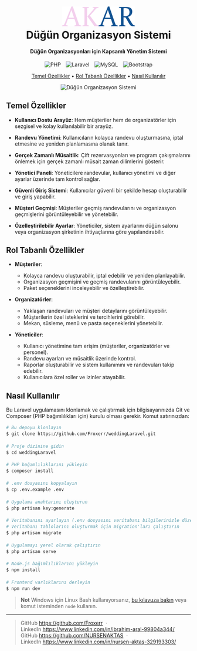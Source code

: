 <h1 align="center">
  <br>
  <a href=""><img src="https://github.com/Froxerr/weddingLaravel/blob/main/public/assets/img/logo.png" alt="Wedding Organization System" width="200"></a>
  <br>
  Düğün Organizasyon Sistemi
  <br>
</h1>

<h4 align="center">Düğün Organizasyonları için Kapsamlı Yönetim Sistemi</h4>

<div align="center">
  <span style="display: inline-block; margin-right: 10px;">
    <img src="https://img.shields.io/badge/PHP-777BB4?style=for-the-badge&logo=php&logoColor=white" alt="PHP">
  </span>
  <span style="display: inline-block; margin-right: 10px;">
    <img src="https://img.shields.io/badge/Laravel-FF2D20?style=for-the-badge&logo=laravel&logoColor=white" alt="Laravel">
  </span>
  <span style="display: inline-block; margin-right: 10px;">
    <img src="https://img.shields.io/badge/MySQL-4479A1?style=for-the-badge&logo=mysql&logoColor=white" alt="MySQL">
  </span>
  <span style="display: inline-block;">
    <img src="https://img.shields.io/badge/Bootstrap-563D7C?style=for-the-badge&logo=bootstrap&logoColor=white" alt="Bootstrap">
  </span>
</div>


<p align="center">
  <a href="#temel-özellikler">Temel Özellikler</a> •
  <a href="#rol-tabanlı-özellikler">Rol Tabanlı Özellikler</a> •
  <a href="#nasıl-kullanılır">Nasıl Kullanılır</a> 
</p>

<div align="center">
  <img src="https://github.com/yourusername/wedding_organization/blob/main/public/assets/img/animation.gif" alt="Düğün Organizasyon Sistemi">
</div>



<h2 id="temel-özellikler">Temel Özellikler</h2>

- **Kullanıcı Dostu Arayüz**: Hem müşteriler hem de organizatörler için sezgisel ve kolay kullanılabilir bir arayüz.
- **Randevu Yönetimi**: Kullanıcıların kolayca randevu oluşturmasına, iptal etmesine ve yeniden planlamasına olanak tanır.
- **Gerçek Zamanlı Müsaitlik**: Çift rezervasyonları ve program çakışmalarını önlemek için gerçek zamanlı müsait zaman dilimlerini gösterir.
- **Yönetici Paneli**: Yöneticilere randevular, kullanıcı yönetimi ve diğer ayarlar üzerinde tam kontrol sağlar.

- **Güvenli Giriş Sistemi**: Kullanıcılar güvenli bir şekilde hesap oluşturabilir ve giriş yapabilir.

- **Müşteri Geçmişi**: Müşteriler geçmiş randevularını ve organizasyon geçmişlerini görüntüleyebilir ve yönetebilir.
- **Özelleştirilebilir Ayarlar**: Yöneticiler, sistem ayarlarını düğün salonu veya organizasyon şirketinin ihtiyaçlarına göre yapılandırabilir.


<h2 id="rol-tabanlı-özellikler">Rol Tabanlı Özellikler</h2>

- **Müşteriler**: 
  - Kolayca randevu oluşturabilir, iptal edebilir ve yeniden planlayabilir.
  - Organizasyon geçmişini ve geçmiş randevularını görüntüleyebilir.
  - Paket seçeneklerini inceleyebilir ve özelleştirebilir.

- **Organizatörler**: 
  - Yaklaşan randevuları ve müşteri detaylarını görüntüleyebilir.
  - Müşterilerin özel isteklerini ve tercihlerini görebilir.
  - Mekan, süsleme, menü ve pasta seçeneklerini yönetebilir.

- **Yöneticiler**: 
  - Kullanıcı yönetimine tam erişim (müşteriler, organizatörler ve personel).
  - Randevu ayarları ve müsaitlik üzerinde kontrol.
  - Raporlar oluşturabilir ve sistem kullanımını ve randevuları takip edebilir.
  - Kullanıcılara özel roller ve izinler atayabilir.

<h2 id="nasıl-kullanılır">Nasıl Kullanılır</h2>

Bu Laravel uygulamasını klonlamak ve çalıştırmak için bilgisayarınızda Git ve Composer (PHP bağımlılıkları için) kurulu olması gerekir. Komut satırınızdan:

```bash
# Bu depoyu klonlayın
$ git clone https://github.com/Froxerr/weddingLaravel.git

# Proje dizinine gidin
$ cd weddingLaravel

# PHP bağımlılıklarını yükleyin
$ composer install

# .env dosyasını kopyalayın
$ cp .env.example .env

# Uygulama anahtarını oluşturun
$ php artisan key:generate

# Veritabanını ayarlayın (.env dosyasını veritabanı bilgilerinizle düzenleyin)
# Veritabanı tablolarını oluşturmak için migration'ları çalıştırın
$ php artisan migrate

# Uygulamayı yerel olarak çalıştırın
$ php artisan serve

# Node.js bağımlılıklarını yükleyin
$ npm install

# Frontend varlıklarını derleyin
$ npm run dev
```

> **Not**
> Windows için Linux Bash kullanıyorsanız, [bu kılavuza bakın](https://www.howtogeek.com/261575/how-to-run-graphical-linux-desktop-applications-from-windows-10s-bash-shell/) veya komut isteminden `node` kullanın.


---


> GitHub https://github.com/Froxerr &nbsp;&middot;&nbsp; <br>
> LinkedIn https://www.linkedin.com/in/ibrahim-aral-99804a344/ <br>
> GitHub https://github.com/NURSENAKTAS &nbsp;&middot;&nbsp; <br>
> LinkedIn https://www.linkedin.com/in/nurşen-aktaş-329193303/
